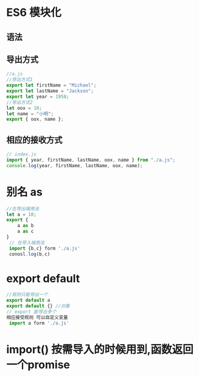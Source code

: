 # ES6 模块化

## 语法

## 导出方式

``` javascript
//a.js
//导出方式1
export let firstName = "Michael";
export let lastName = "Jackson";
export let year = 1958;
//导出方式2
let oox = 10;
let name = "小明";
export { oox, name };
```

## 相应的接收方式
``` javascript
// index.js
import { year, firstName, lastName, oox, name } from "./a.js";
console.log(year, firstName, lastName, oox, name);
```

# 别名 as

``` javascript
//在导出端用法
let a = 10;
export {
    a as b
    a as c
}
 // 在导入端用法
 import {b,c} form './a.js'
 conosl.log(b,c)
```

# export default

```javascript
//规则只能导出一个
export default a
export default {} //对象
// export 能导出多个
相应接受规则 可以自定义变量
 import a form './a.js'
```
# import()  按需导入的时候用到,函数返回一个promise